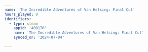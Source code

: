 ```yaml
---
name: 'The Incredible Adventures of Van Helsing: Final Cut'
hours_played: 0
identifiers:
  - type: steam
    appid: '400170'
    name: 'The Incredible Adventures of Van Helsing: Final Cut'
    synced_on: '2024-07-04'

---
```

